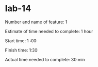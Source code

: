 # lab-14

Number and name of feature: 1

Estimate of time needed to complete: 1 hour

Start time: 1 :00

Finish time: 1:30

Actual time needed to complete: 30 min